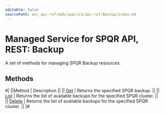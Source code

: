 ```yaml
---
editable: false
sourcePath: en/_api-ref/mdb/spqr/v1/api-ref/Backup/index.md
---
```


# Managed Service for SPQR API, REST: Backup

A set of methods for managing SPQR Backup resources.

## Methods

#|
||Method | Description ||
|| [Get](get.md) | Returns the specified SPQR backup. ||
|| [List](list.md) | Returns the list of available backups for the specified SPQR cluster. ||
|| [Delete](delete.md) | Returns the list of available backups for the specified SPQR cluster. ||
|#